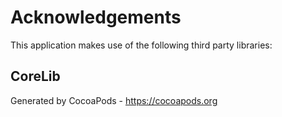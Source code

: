 # Acknowledgements
This application makes use of the following third party libraries:

## CoreLib


Generated by CocoaPods - https://cocoapods.org
